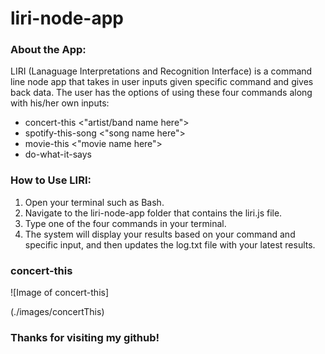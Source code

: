 # liri-node-app

### About the App:

LIRI (Lanaguage Interpretations and Recognition Interface) is a command line node app that takes in user inputs given specific command and gives back data.  The user has the options of using these four commands along with his/her own inputs:

* concert-this <"artist/band name here">
* spotify-this-song <"song name here">
* movie-this <"movie name here">
* do-what-it-says

### How to Use LIRI:

1. Open your terminal such as Bash.
2. Navigate to the liri-node-app folder that contains the liri.js file.
3. Type one of the four commands in your terminal.  
4. The system will display your results based on your command and specific input, and then updates the log.txt file with your latest results.

### concert-this 

![Image of concert-this]

(./images/concertThis)


### Thanks for visiting my github!